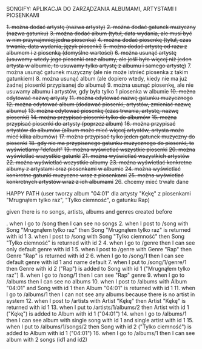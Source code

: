 SONGIFY: APLIKACJA DO ZARZĄDZANIA ALBUMAMI, ARTYSTAMI I PIOSENKAMI

~~1. można dodać artystę (nazwa artysty)~~
~~2. można dodać gatunek muzyczny (nazwa gatunku)~~
~~3. można dodać album (tytuł, data wydania, ale musi być w nim przynajmniej jedna piosenka)~~
~~4. można dodać piosenkę (tytuł, czas trwania, data wydania, język piosenki)~~
~~5. można dodać artystę od razu z albumem i z piosenką (domyślne wartości)~~
~~6. można usunąć artystę (usuwamy wtedy jego piosenki oraz albumy, ale jeśli było więcej niż jeden artysta w albumie, to usuwamy tylko artystę z albumu i samego artystę)~~
7. można usunąć gatunek muzyczny (ale nie może istnieć piosenka z takim gatunkiem)
8. można usunąć album (ale dopiero wtedy, kiedy nie ma już żadnej piosenki przypisanej do albumu)
9. można usunąć piosenkę, ale nie usuwamy albumu i artystów, gdy była tylko 1 piosenka w albumie
~~10. można edytować nazwę artysty~~
~~11. można edytować nazwę gatunku muzycznego~~
~~12. można edytować album (dodawać piosenki, artystów, zmieniać nazwę albumu)~~
~~13. można edytować piosenkę (czas trwania, artystę, nazwę piosenki)~~
~~14. można przypisać piosenki tylko do albumów~~
~~15. można przypisać piosenki do artysty (poprzez album)~~
~~16. można przypisać artystów do albumów (album może mieć więcej artystów, artysta może mieć kilka albumów)~~
~~17. można przypisać tylko jeden gatunek muzyczny do piosenki~~
~~18. gdy nie ma przypisanego gatunku muzycznego do piosenki, to wyświetlamy "default"~~
~~19. można wyświetlać wszystkie piosenki~~
~~20. można wyświetlać wszystkie gatunki~~
~~21. można wyświetlać wszystkich artystów~~
~~22. można wyświetlać wszystkie albumy~~
~~23. można wyświetlać konkretne albumy z artystami oraz piosenkami w albumie~~
~~24. można wyświetlać konkretne gatunki muzyczne wraz z piosenkami~~
~~25. można wyświetlać konkretnych artystów wraz z ich albumami~~
26. chcemy mieć trwałe dane


HAPPY PATH (user tworzy album "04:01" dla artysty "Kękę" z piosenkami "Mrugnąłem tylko raz", "Tylko ciemność", o gatunku Rap)

given there is no songs, artists, albums and genres created before

. when I go to /song then I can see no songs
2. when I post to /song with Song "Mrugnąłem tylko raz" then Song "Mrugnąłem tylko raz" is returned with id 1
3. when I post to /song with Song "Tylko ciemność" then Song "Tylko ciemność" is returned with id 2
4. when I go to /genre then I can see only default genre with id 1
5. when I post to /genre with Genre "Rap" then Genre "Rap" is returned with id 2
6. when I go to /song/1 then I can see default genre with id 1 and name default
7. when I put to /song/1/genre/1 then Genre with id 2 ("Rap") is added to Song with id 1 ("Mrugnąłem tylko raz")
8. when I go to /song/1 then I can see "Rap" genre
9. when I go to /albums then I can see no albums
10. when I post to /albums with Album "04:01" and Song with id 1 then Album "04:01" is returned with id 1
11. when I go to /albums/1 then I can not see any albums because there is no artist in system
12. when I post to /artists with Artist "Kękę" then Artist "Kękę" is returned with id 1
13. when I put to /artists/1/albums/2 then Artist with id 1 ("Kękę") is added to Album with id 1 ("04:01")
14. when I go to /albums/1 then I can see album with single song with id 1 and single artist with id 1
15. when I put to /albums/1/songs/2 then Song with id 2 ("Tylko ciemność") is added to Album with id 1 ("04:01")
16. when I go to /albums/1 then I can see album with 2 songs (id1 and id2)

